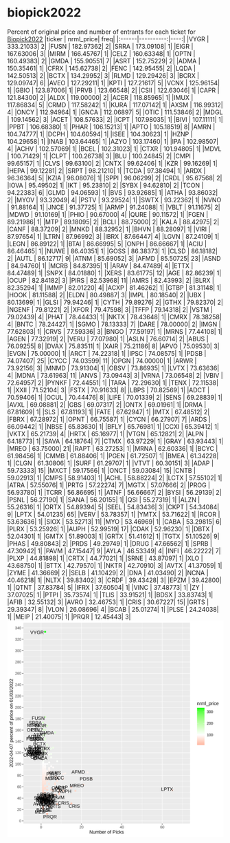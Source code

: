# biopick2022
Percent of original price and number of entrants for each ticket for [Biopick2022](https://twitter.com/hashtag/Biopick2022)
|ticker | nrml_price| freq|
|:------|----------:|----:|
|VYGR   |  333.21033|    2|
|FUSN   |  182.97362|    2|
|SRRA   |  173.09108|    1|
|EIGR   |  167.63006|    3|
|MIRM   |  166.45767|    1|
|CELZ   |  160.63348|    1|
|OPTN   |  160.49383|    2|
|GMDA   |  155.90551|    7|
|ASRT   |  152.75229|    2|
|ADMA   |  150.35461|    1|
|CFRX   |  145.62738|    2|
|FENC   |  142.95455|    2|
|LQDA   |  142.50513|    2|
|BCTX   |  134.29952|    3|
|RLMD   |  129.29426|    3|
|BCRX   |  129.09747|    6|
|AVEO   |  127.29211|    1|
|KPTI   |  127.21617|    5|
|VCNX   |  125.96154|    1|
|GBIO   |  123.87006|    1|
|PRVB   |  123.66548|    2|
|CSII   |  122.63046|    1|
|CAPR   |  121.84300|    2|
|ALDX   |  119.00000|    2|
|ACER   |  118.85965|    1|
|IMUX   |  117.86834|    5|
|CRMD   |  117.58242|    1|
|KURA   |  117.07142|    1|
|AXSM   |  116.99312|    4|
|ONCY   |  112.94964|    1|
|GNCA   |  112.06897|    5|
|OTIC   |  111.53846|    2|
|MDGL   |  109.14562|    3|
|ACET   |  108.57633|    2|
|ICPT   |  107.98035|    1|
|BIVI   |  107.11111|    1|
|PPBT   |  106.68380|    1|
|PHAR   |  106.15213|    1|
|APTO   |  105.18519|    8|
|AMRN   |  104.74777|    1|
|DCPH   |  104.60594|    1|
|ISEE   |  104.30623|    1|
|HZNP   |  104.29658|    1|
|INAB   |  103.64465|    1|
|AZYO   |  103.17460|    1|
|IPA    |  102.98507|    4|
|ACHV   |  102.57069|    1|
|BCEL   |  102.31023|    1|
|CTXR   |  101.94805|    1|
|MDVL   |  100.71429|    1|
|CLPT   |  100.26738|    3|
|BLU    |  100.24845|    2|
|CMPI   |   99.65157|    1|
|CLVS   |   99.63100|    2|
|CNTX   |   99.62406|    1|
|KZR    |   99.16269|    1|
|HEPA   |   99.12281|    2|
|SRPT   |   98.21210|    1|
|TCDA   |   97.38494|    1|
|ARDX   |   96.36364|    5|
|KZIA   |   96.08076|    1|
|SPPI   |   96.06299|    2|
|CRDL   |   95.67568|    2|
|IOVA   |   95.49502|    1|
|IKT    |   95.23810|    2|
|SYBX   |   94.62810|    2|
|TCON   |   94.22383|    6|
|GLMD   |   94.06593|    1|
|BVS    |   93.92685|    1|
|ATHA   |   93.86032|    2|
|MYOV   |   93.32049|    4|
|PSTV   |   93.29524|    1|
|SWTX   |   93.22362|    1|
|NVNO   |   91.88164|    1|
|JNCE   |   91.37725|    1|
|ARMP   |   91.24088|    1|
|VBLT   |   91.11675|    2|
|MDWD   |   91.10169|    1|
|PHIO   |   90.67000|    4|
|QURE   |   90.11572|    1|
|FGEN   |   89.21986|    1|
|MTP    |   89.18095|    2|
|BCLI   |   88.75000|    2|
|KALA   |   88.42975|    2|
|CANF   |   88.37209|    2|
|MNKD   |   88.32952|    1|
|BHVN   |   88.28097|    1|
|VIRI   |   87.97654|    1|
|LTRN   |   87.96992|    3|
|IBRX   |   87.66447|    4|
|LGVN   |   87.24109|    1|
|LEGN   |   86.89122|    1|
|BTAI   |   86.66995|    5|
|ONPH   |   86.66667|    1|
|ACIU   |   86.46465|    1|
|NUWE   |   86.40351|    1|
|GOSS   |   86.38373|    1|
|CLSD   |   86.18182|    2|
|AUTL   |   86.12717|    9|
|ATNM   |   85.69052|    3|
|AFMD   |   85.50725|   23|
|ASND   |   84.94760|    1|
|MCRB   |   84.87395|    1|
|ARAV   |   84.47489|    4|
|ETTX   |   84.47489|    1|
|SNPX   |   84.01880|    1|
|XERS   |   83.61775|   12|
|AGE    |   82.86239|    1|
|OCUP   |   82.84182|    3|
|PIRS   |   82.53968|   11|
|AMRS   |   82.43993|    2|
|BLRX   |   82.35294|    1|
|IMMP   |   82.01220|    4|
|ACXP   |   81.46262|    1|
|GTBP   |   81.31148|    1|
|HOOK   |   81.11588|    2|
|ELDN   |   80.49887|    3|
|IMPL   |   80.18540|    2|
|UBX    |   80.13699|    1|
|GLSI   |   79.94246|    1|
|CYTH   |   79.89276|    2|
|GTHX   |   79.82370|    2|
|NGENF  |   79.81221|    2|
|XFOR   |   79.47598|    3|
|TFFP   |   79.14318|    2|
|VSTM   |   79.02439|    4|
|PHAT   |   78.44433|    1|
|NKTX   |   78.43648|    1|
|CMRX   |   78.38258|    4|
|BNTC   |   78.24427|    1|
|SGMO   |   78.13333|    7|
|DARE   |   78.00000|    2|
|IMGN   |   77.62803|    1|
|CRVS   |   77.59336|    3|
|BNGO   |   77.59197|    1|
|MRNS   |   77.44108|    1|
|AGEN   |   77.32919|    2|
|VERU   |   77.07980|    1|
|ASLN   |   76.60714|    2|
|ABUS   |   76.09255|    8|
|DVAX   |   75.83511|    1|
|XAIR   |   75.21186|    8|
|APVO   |   75.09530|    3|
|EVGN   |   75.00000|    1|
|ARCT   |   74.22318|    1|
|IPSC   |   74.08575|    1|
|PDSB   |   74.07407|   25|
|CYCC   |   74.03599|   11|
|OPGN   |   74.00000|    1|
|ARWR   |   73.92156|    3|
|MNMD   |   73.91304|    1|
|OBSV   |   73.86935|    1|
|LVTX   |   73.63636|    4|
|MDNA   |   73.61963|   11|
|ANVS   |   73.09443|    3|
|VRNA   |   73.06548|    2|
|VBIV   |   72.64957|    2|
|PYNKF  |   72.44551|    1|
|TARA   |   72.29630|    1|
|TENX   |   72.11538|    1|
|XXII   |   71.52104|    3|
|FSTX   |   70.91633|    8|
|LBPS   |   70.82569|    1|
|ADCT   |   70.59406|    1|
|OCUL   |   70.44476|    8|
|LIFE   |   70.01339|    2|
|SENS   |   69.28839|    1|
|AVXL   |   69.08881|    2|
|GBS    |   69.07317|    2|
|ONTX   |   69.01961|    1|
|DRMA   |   67.81609|    1|
|SLS    |   67.81193|    1|
|FATE   |   67.62947|    1|
|IMTX   |   67.48512|    2|
|FBRX   |   67.28972|    1|
|OPNT   |   66.75587|    1|
|CYCN   |   66.27907|    7|
|ARDS   |   66.09442|    1|
|NBSE   |   65.83630|    1|
|BFLY   |   65.76981|    1|
|CCXI   |   65.39412|    1|
|VKTX   |   65.21739|    4|
|HRTX   |   65.16977|    1|
|VTGN   |   65.12821|    2|
|ALPN   |   64.18773|    1|
|SAVA   |   64.18764|    7|
|CTMX   |   63.97229|    1|
|GRAY   |   63.93443|    1|
|MREO   |   63.75000|   21|
|RAPT   |   63.27253|    1|
|MRNA   |   62.60336|    1|
|BCYC   |   61.98456|    1|
|CMMB   |   61.88406|    1|
|PGEN   |   61.72507|    1|
|BMEA   |   61.34228|    1|
|CLGN   |   61.30806|    1|
|SURF   |   61.29707|    1|
|VTVT   |   60.30151|    3|
|ADAP   |   59.73333|   15|
|MXCT   |   59.17566|    1|
|ONCT   |   59.03084|   15|
|CNTB   |   59.02913|    1|
|CMPS   |   58.91403|    1|
|ACHL   |   58.88224|    2|
|LCTX   |   57.55102|    1|
|ATRA   |   57.55076|    1|
|PRTG   |   57.22274|    7|
|MGTX   |   57.07666|    2|
|PROG   |   56.93780|    1|
|TCRR   |   56.86695|    1|
|ATNF   |   56.66667|    2|
|BYSI   |   56.29139|    2|
|PSNL   |   56.27190|    1|
|SANA   |   56.20155|    1|
|QSI    |   55.27319|    1|
|ALZN   |   55.26316|    1|
|ORTX   |   54.89394|    5|
|SEEL   |   54.83436|    3|
|CKPT   |   54.34084|    9|
|LPTX   |   54.01235|   65|
|VERV   |   53.78357|    1|
|YMTX   |   53.71622|    1|
|RCOR   |   53.63636|    1|
|SIOX   |   53.52713|   11|
|MYO    |   53.46969|    1|
|CABA   |   53.29815|    6|
|PLRX   |   53.25926|    1|
|AUPH   |   52.99519|   17|
|CDAK   |   52.96230|    1|
|DBTX   |   52.04301|    1|
|GMTX   |   51.89003|    1|
|GRTX   |   51.41612|    1|
|TGTX   |   51.10526|    9|
|PHAS   |   49.80843|    2|
|PRDS   |   49.29749|    1|
|DRUG   |   47.66562|    1|
|SPRB   |   47.30942|    1|
|PAVM   |   47.15447|    9|
|AYLA   |   46.53349|    4|
|INFI   |   46.22222|    7|
|PLXP   |   44.81898|    1|
|CRTX   |   44.77021|    1|
|SRNE   |   43.87097|    1|
|XLO    |   43.68750|    1|
|BTTX   |   42.79570|    1|
|NKTR   |   42.70910|    3|
|AVTX   |   41.37059|    1|
|ZYME   |   41.36669|    2|
|SELB   |   41.10429|    2|
|DNA    |   41.03490|    2|
|NCNA   |   40.46218|    1|
|NLTX   |   39.83402|    3|
|CRDF   |   39.43428|    3|
|EPZM   |   39.42800|    1|
|QTNT   |   37.83784|    5|
|IFRX   |   37.60504|    1|
|VINC   |   37.48773|    1|
|ZY     |   37.07025|    1|
|PTPI   |   35.73574|    1|
|TLIS   |   33.91521|    1|
|BDSX   |   33.83743|    1|
|AFIB   |   32.55132|    3|
|AVRO   |   32.46753|    1|
|CRIS   |   30.67227|   15|
|GRTS   |   29.39347|    8|
|VLON   |   26.08696|    4|
|BCAB   |   25.01274|    1|
|PLSE   |   24.24038|    1|
|MEIP   |   21.40075|    1|
|PRQR   |   12.45443|    3|
![retvspicks](biopicks.png?raw=true)
